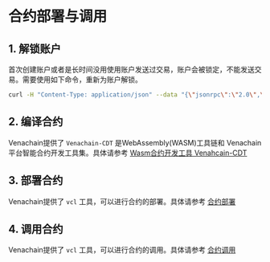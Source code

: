 # 合约部署与调用

## 1. 解锁账户

首次创建账户或者是长时间没用使用账户发送过交易，账户会被锁定，不能发送交易。需要使用如下命令，重新为账户解锁。

``` bash
curl -H "Content-Type: application/json" --data "{\"jsonrpc\":\"2.0\",\"method\":\"personal_unlockAccount\",\"params\":[\"0x2b63c4404f74ff8af325afe494c4f0a9b3a2c821\",\"0\",0],\"id\":1}"  http://127.0.0.1:6791
```

## 2. 编译合约

Venachain提供了 `Venachain-CDT` 是WebAssembly(WASM)工具链和 Venachain 平台智能合约开发工具集。具体请参考 [Wasm合约开发工具 Venahcain-CDT](../../5_实用工具/Wasm合约开发工具Venahcain-CDT.md)

## 3. 部署合约

Venachain提供了 `vcl` 工具，可以进行合约的部署。具体请参考 [合约部署](vcl_contract_deploy)

## 4. 调用合约

Venachain提供了 `vcl` 工具，可以进行合约的调用。具体请参考 [合约调用](vcl_contract_execute)

